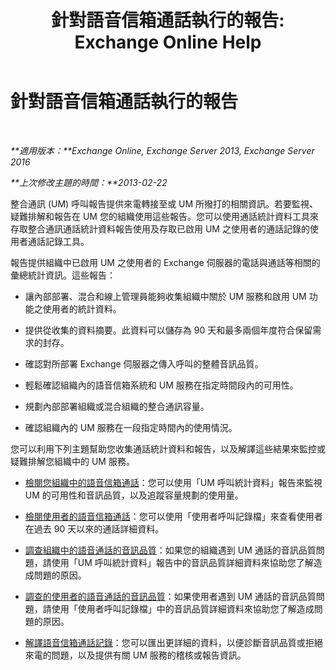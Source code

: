 ﻿---
title: '針對語音信箱通話執行的報告: Exchange Online Help'
TOCTitle: 針對語音信箱通話執行的報告
ms:assetid: 3a292d85-ce0f-4c15-b8f2-d1fc92965437
ms:mtpsurl: https://technet.microsoft.com/zh-tw/library/JJ659062(v=EXCHG.150)
ms:contentKeyID: 50553967
ms.date: 05/23/2018
mtps_version: v=EXCHG.150
ms.translationtype: MT
---

# 針對語音信箱通話執行的報告

 

_**適用版本：**Exchange Online, Exchange Server 2013, Exchange Server 2016_

_**上次修改主題的時間：**2013-02-22_

整合通訊 (UM) 呼叫報告提供來電轉接至或 UM 所撥打的相關資訊。若要監視、 疑難排解和報告在 UM 您的組織使用這些報告。您可以使用通話統計資料工具來存取整合通訊通話統計資料報告使用及存取已啟用 UM 之使用者的通話記錄的使用者通話記錄工具。

報告提供組織中已啟用 UM 之使用者的 Exchange 伺服器的電話與通話等相關的彙總統計資訊。這些報告：

  - 讓內部部署、混合和線上管理員能夠收集組織中關於 UM 服務和啟用 UM 功能之使用者的統計資料。

  - 提供從收集的資料摘要。此資料可以儲存為 90 天和最多兩個年度符合保留需求的封存。

  - 確認對所部署 Exchange 伺服器之傳入呼叫的整體音訊品質。

  - 輕鬆確認組織內的語音信箱系統和 UM 服務在指定時間段內的可用性。

  - 規劃內部部署組織或混合組織的整合通訊容量。

  - 確認組織內的 UM 服務在一段指定時間內的使用情況。

您可以利用下列主題幫助您收集通話統計資料和報告，以及解譯這些結果來監控或疑難排解您組織中的 UM 服務。

  - [檢閱您組織中的語音信箱通話](review-the-voice-mail-calls-in-your-organization-exchange-2013-help.md)：您可以使用「UM 呼叫統計資料」報告來監視 UM 的可用性和音訊品質，以及追蹤容量規劃的使用量。

  - [檢閱使用者的語音信箱通話](review-the-voice-mail-calls-for-a-user-exchange-2013-help.md)：您可以使用「使用者呼叫記錄檔」來查看使用者在過去 90 天以來的通話詳細資料。

  - [調查組織中的語音通話的音訊品質](investigate-the-audio-quality-of-voice-calls-in-your-organization-exchange-2013-help.md)：如果您的組織遇到 UM 通話的音訊品質問題，請使用「UM 呼叫統計資料」報告中的音訊品質詳細資料來協助您了解造成問題的原因。

  - [調查的使用者的語音通話的音訊品質](investigate-the-audio-quality-of-voice-calls-for-a-user-exchange-2013-help.md)：如果使用者遇到 UM 通話的音訊品質問題，請使用「使用者呼叫記錄檔」中的音訊品質詳細資料來協助您了解造成問題的原因。

  - [解譯語音信箱通話記錄](interpret-voice-mail-call-records-exchange-2013-help.md)：您可以匯出更詳細的資料，以便診斷音訊品質或拒絕來電的問題，以及提供有關 UM 服務的稽核或報告資訊。

